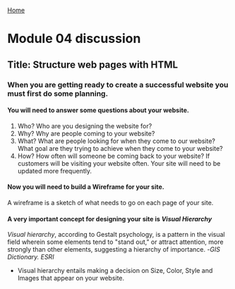 [Home](https://pmargellos.github.io/reading-notes)

# Module 04 discussion

## Title: Structure web pages with HTML

### When you are getting ready to create a successful website you must first do some planning.

#### You will need to answer some questions about your website.
1. Who? Who are you designing the website for?
2. Why? Why are people coming to your website?
3. What? What are people looking for when they come to our website? What goal are they trying to achieve when they come to your website?
4. How? How often will someone be coming back to your website? If customers will be visiting your website often. Your site will need to be updated more frequently.

#### Now you will need to build a Wireframe for your site.
A wireframe is a sketch of what needs to go on each page of your site.

#### A very important concept for designing your site is *Visual Hierarchy*
*Visual hierarchy*, according to Gestalt psychology, is a pattern in the visual field wherein some elements tend to "stand out," or attract attention, more strongly than other elements, suggesting a hierarchy of importance. -*GIS Dictionary. ESRI*
- Visual hierarchy entails making a decision on Size, Color, Style and Images that appear on your website.
